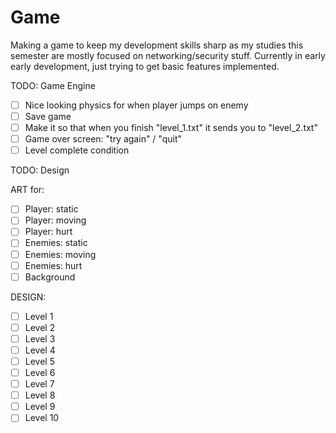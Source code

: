 # Game
Making a game to keep my development skills sharp as my studies this semester are mostly focused on networking/security stuff. Currently in early early development, just trying to get basic features implemented.

TODO: Game Engine

- [ ] Nice looking physics for when player jumps on enemy
- [ ] Save game
- [ ] Make it so that when you finish "level_1.txt" it sends you to "level_2.txt"
- [ ] Game over screen: "try again" / "quit"
- [ ] Level complete condition 

TODO: Design

ART for:
- [ ] Player: static
- [ ] Player: moving
- [ ] Player: hurt
- [ ] Enemies: static
- [ ] Enemies: moving
- [ ] Enemies: hurt
- [ ] Background

DESIGN:
- [ ] Level 1
- [ ] Level 2
- [ ] Level 3
- [ ] Level 4
- [ ] Level 5
- [ ] Level 6
- [ ] Level 7
- [ ] Level 8
- [ ] Level 9
- [ ] Level 10

